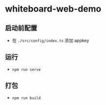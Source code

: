 # whiteboard-web-demo

## 启动前配置

- 在 `./src/config/index.ts` 添加 appkey

## 运行

- `npm run serve`

## 打包

- `npm run build`
